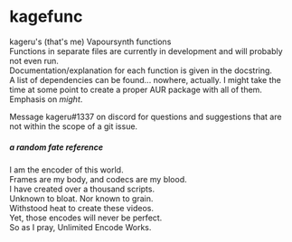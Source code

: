 # kagefunc
kageru's (that's me) Vapoursynth functions\
Functions in separate files are currently in development and will probably not even run.\
Documentation/explanation for each function is given in the docstring.\
A list of dependencies can be found... nowhere, actually. 
I might take the time at some point to create a proper AUR package with all of them. Emphasis on *might*.
  
Message kageru#1337 on discord for questions and suggestions that are not within the scope of a git issue.
  
  
  
##### a random fate reference
I am the encoder of this world.\
Frames are my body, and codecs are my blood.\
I have created over a thousand scripts.\
Unknown to bloat. Nor known to grain.\
Withstood heat to create these videos.\
Yet, those encodes will never be perfect.\
So as I pray, Unlimited Encode Works.
